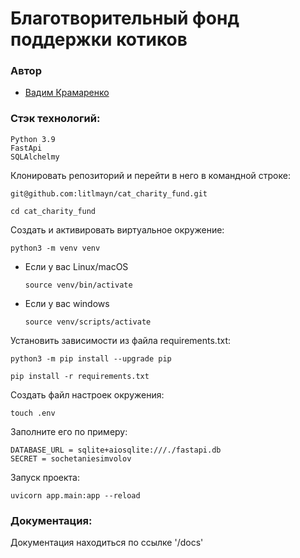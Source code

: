 # Благотворительный фонд поддержки котиков
### Автор 
- [Вадим Крамаренко](https://github.com/litlmayn "GitHub аккаунт")

### Стэк технологий:
```
Python 3.9
FastApi
SQLAlchelmy
```

Клонировать репозиторий и перейти в него в командной строке:

```
git@github.com:litlmayn/cat_charity_fund.git
```

```
cd cat_charity_fund
```

Cоздать и активировать виртуальное окружение:

```
python3 -m venv venv
```

* Если у вас Linux/macOS

    ```
    source venv/bin/activate
    ```

* Если у вас windows

    ```
    source venv/scripts/activate
    ```

Установить зависимости из файла requirements.txt:

```
python3 -m pip install --upgrade pip
```

```
pip install -r requirements.txt
```
Создать файл настроек окружения:
```
touch .env
```
Заполните его по примеру:
```
DATABASE_URL = sqlite+aiosqlite:///./fastapi.db
SECRET = sochetaniesimvolov
```

Запуск проекта:
```
uvicorn app.main:app --reload
```
### Документация:

Документация находиться по ссылке '/docs'
